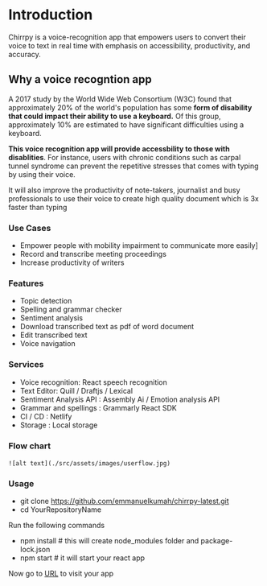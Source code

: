 # Introduction

Chirrpy is a voice-recognition app that empowers users to convert their voice to text in real time with emphasis on accessibility, productivity, and accuracy.

## Why a voice recogntion app

A 2017 study by the World Wide Web Consortium (W3C) found that approximately 20% of the world's population has some **form of disability that could impact their ability to use a keyboard.** Of this group, approximately 10% are estimated to have significant difficulties using a keyboard.

**This voice recognition app will provide accessbility to those with disablities**. For instance, users with chronic conditions such as carpal tunnel syndrome can prevent the repetitive stresses that comes with typing by using their voice.

It will also improve the productivity of note-takers, journalist and busy professionals to use their voice to create high quality document which is 3x faster than typing

### Use Cases

- Empower people with mobility impairment to communicate more easily]
- Record and transcribe meeting proceedings
- Increase productivity of writers

### Features

- Topic detection
- Spelling and grammar checker
- Sentiment analysis
- Download transcribed text as pdf of word document
- Edit transcribed text
- Voice navigation

### Services

- Voice recognition: React speech recognition
- Text Editor: Quill / Draftjs / Lexical
- Sentiment Analysis API : Assembly Ai / Emotion analysis API
- Grammar and spellings : Grammarly React SDK
- CI / CD : Netlify
- Storage : Local storage

### Flow chart

    ![alt text](./src/assets/images/userflow.jpg)

### Usage

- git clone https://github.com/emmanuelkumah/chirrpy-latest.git
- cd YourRepositoryName

Run the following commands

- npm install # this will create node_modules folder and package-lock.json
- npm start # it will start your react app

Now go to [URL](http://localhost:3000/) to visit your app
